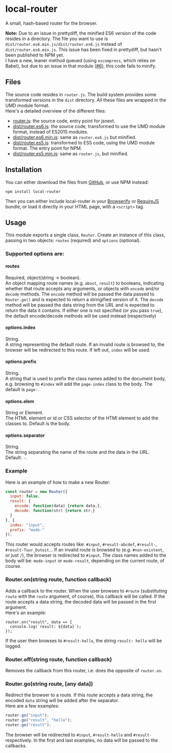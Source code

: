 local-router
============

A small, hash-based router for the browser.


__Note:__ Due to an issue in prettydiff, the minified ES6 version of the code resides in a directory. The file you want to use is `dist/router.es6.min.js/dist/router.es6.js` instead of `dist/router.es6.min.js`. This issue has been fixed in prettydiff, but hasn't been published to NPM yet.  
I have a new, leaner method queued (using `escompress`, which relies on Babel), but due to an issue in that module ([#6](https://github.com/escompress/babel-plugin-transform-mangle-names/issues/6)), this code fails to minify.


## Files
The source code resides in `router.js`. The build system provides some transformed versions in the `dist` directory. All these files are wrapped in the UMD module format.  
Here's a detailed overview of the different files:

 * [router.js](https://github.com/TuurDutoit/local-router/blob/master/router.js): the source code, entry point for jsnext.
 * [dist/router.es6.js](https://github.com/TuurDutoit/local-router/blob/master/dist/router.es6.js): the source code, transformed to use the UMD module format, instead of ES2015 modules.
 * [dist/router.es6.min.js](https://github.com/TuurDutoit/local-router/blob/master/dist/router.es6.min.js): same as `router.es6.js` but minified.
 * [dist/router.es5.js](https://github.com/TuurDutoit/local-router/blob/master/dist/router.js): transformed to ES5 code, using the UMD module format. The entry point for NPM.
 * [dist/router.es5.min.js](https://github.com/TuurDutoit/local-router/blob/master/dist/router.min.js): same as `router.js`, but minified.


## Installation
You can either download the files from [GitHub](https://github.com/TuurDutoit/local-router), or use NPM instead:

```
npm install local-router
```

Then you can either include local-router in your [Browserify](http://browserify.org/) or [RequireJS](http://requirejs.org/) bundle, or load it directly in your HTML page, with a `<script>` tag.


## Usage
This module exports a single class, `Router`. Create an instance of this class, passing in two objects: `routes` (required) and `options` (optional).

### Supported options are:

#### routes
Required, object(string -> boolean).  
An object mapping route names (e.g. `about`, `result`) to booleans, indicating whether that route accepts any arguments, or objects with `encode` and/or `decode` methods. The `encode` method will be passed the data passed to `Router.go()` and is expected to return a stringified version of it. The `decode` method will be passed the data string from the URL and is expected to return the data it contains. If either one is not specified (or you pass `true`), the default encode/decode methods will be used instead (respectively)

#### options.index
String.  
A string representing the default route. If an invalid route is browsed to, the browser will be redirected to this route. If left out, `index` will be used.

#### options.prefix
String.  
A string that is used to prefix the class names added to the document body, e.g. browsing to `#index` will add the `page-index` class to the body. The default is `page-`.

#### options.elem
String or Element.  
The HTML element or id or CSS selector of the HTMl element to add the classes to. Default is the body.

#### options.separator
String.  
The string separating the name of the route and the data in the URL. Default: `-`.

### Example
Here is an example of how to make a new Router:

```javascript
const router = new Router({
  input: false,
  result: {
    encode: function(data) {return data;},
    decode: function(str) {return str;}
  }
}, {
  index: "input",
  prefix: "mode-"
});
```

This router would accepts routes like: `#input`, `#result-abcdef`, `#result-`, `#result-Tuur_Dutoit`...
If an invalid route is browsed to (e.g. `#non-existent`, or just `/`), the browser is redirected to `#input`.
The class names added to the body will be: `mode-input` or `mode-result`, depending on the current route, of course.

### Router.on(string route, function callback)
Adds a callback to the router. When the user browses to `#route` (substituting `route` with the `route` argument, of course), this callback will be called. If the route accepts a data string, the decoded data will be passed in the first argument.  
Here's an example:

```
router.on("result", data => {
  console.log(`result: ${data}`);
});
```

If the user then browses to `#result-hello`, the string `result: hello` will be logged.


### Router.off(string route, function callback)
Removes the callback from this router, i.e. does the opposite of `router.on`.

### Router.go(string route, [any data])
Redirect the browser to a route. If this route accepts a data string, the encoded `data` string will be added after the separator.  
Here are a few examples:

```javascript
router.go("input");
router.go("result", "hello");
router.go("result");
```

The browser will be redirected to `#input`, `#result-hello` and `#result-` respectively. In the first and last examples, no data will be passed to the callbacks.
